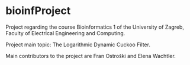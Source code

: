 # bioinfProject

Project regarding the course Bioinformatics 1 of the University of Zagreb, Faculty of Electrical Engineering and Computing.

Project main topic: The Logarithmic Dynamic Cuckoo Filter.

Main contributors to the project are Fran Ostroški and Elena Wachtler.
